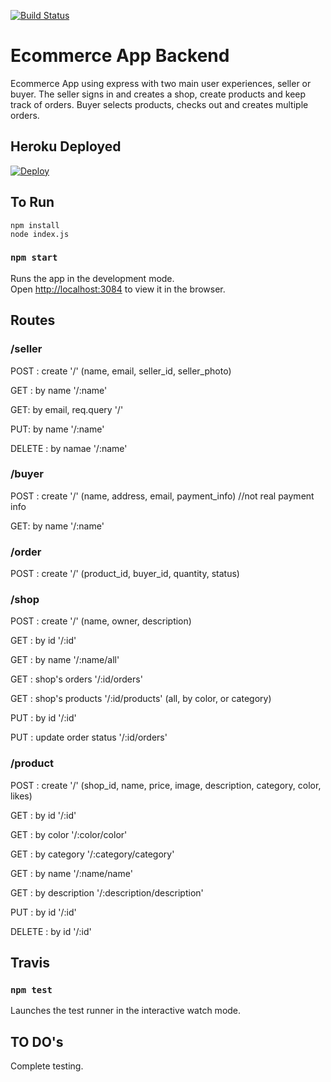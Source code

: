 [![Build Status](https://travis-ci.org/Eyiperez/Ecommerce-Portfolio-Backend.svg?branch=master)](https://travis-ci.org/Eyiperez/Ecommerce-Portfolio-Backend) 


# Ecommerce App Backend

Ecommerce App using express with two main user experiences, seller or buyer. The seller signs in and creates a shop, create products and keep track of orders. Buyer selects products, checks out and creates multiple orders.  

## Heroku Deployed

[![Deploy](https://www.herokucdn.com/deploy/button.svg)](https://my-ecommerce-ep.herokuapp.com/)

## To Run

```
npm install
node index.js
```
### `npm start`

Runs the app in the development mode.<br>
Open [http://localhost:3084](http://localhost:3084) to view it in the browser.

## Routes

### /seller

POST : create '/' (name, email, seller_id, seller_photo)

GET : by name '/:name'

GET: by email, req.query '/'

PUT: by name '/:name'

DELETE : by namae '/:name'

### /buyer
 
POST : create '/' (name, address, email, payment_info) //not real payment info

GET: by name '/:name'

### /order

POST : create '/' (product_id, buyer_id, quantity, status)

### /shop

POST : create '/' (name, owner, description)

GET : by id '/:id'

GET : by name '/:name/all'

GET : shop's orders '/:id/orders'

GET : shop's products '/:id/products' (all, by color, or category)

PUT : by id '/:id'

PUT : update order status '/:id/orders'

### /product

POST : create '/' (shop_id, name, price, image, description, category, color, likes)

GET : by id '/:id'

GET : by color '/:color/color'

GET  : by category '/:category/category'

GET : by name '/:name/name'

GET : by description '/:description/description'

PUT : by id '/:id'

DELETE : by id '/:id'


## Travis

### `npm test`

Launches the test runner in the interactive watch mode.

## TO DO's
Complete testing.


